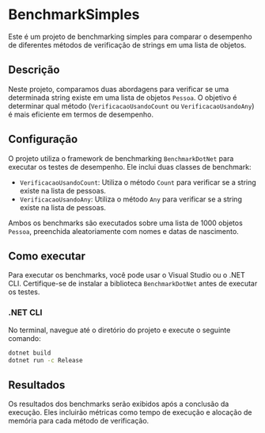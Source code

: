# BenchmarkSimples

Este é um projeto de benchmarking simples para comparar o desempenho de diferentes métodos de verificação de strings em uma lista de objetos.

## Descrição

Neste projeto, comparamos duas abordagens para verificar se uma determinada string existe em uma lista de objetos `Pessoa`. 
O objetivo é determinar qual método (`VerificacaoUsandoCount` ou `VerificacaoUsandoAny`) é mais eficiente em termos de desempenho.

## Configuração

O projeto utiliza o framework de benchmarking `BenchmarkDotNet` para executar os testes de desempenho. Ele inclui duas classes de benchmark:

- `VerificacaoUsandoCount`: Utiliza o método `Count` para verificar se a string existe na lista de pessoas.
- `VerificacaoUsandoAny`: Utiliza o método `Any` para verificar se a string existe na lista de pessoas.

Ambos os benchmarks são executados sobre uma lista de 1000 objetos `Pessoa`, preenchida aleatoriamente com nomes e datas de nascimento.

## Como executar

Para executar os benchmarks, você pode usar o Visual Studio ou o .NET CLI. Certifique-se de instalar a biblioteca `BenchmarkDotNet` antes de executar os testes.

### .NET CLI

No terminal, navegue até o diretório do projeto e execute o seguinte comando:

```bash
dotnet build
dotnet run -c Release
```

## Resultados

Os resultados dos benchmarks serão exibidos após a conclusão da execução. Eles incluirão métricas como tempo de execução e alocação de memória para cada método de verificação.
